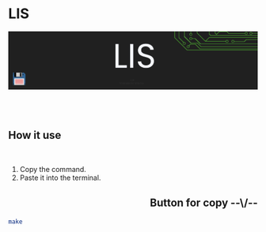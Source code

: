 # **LIS**

![header][Header]

<br>
<br>

## **How it use**

<br>

1) Copy the command.  
2) Paste it into the terminal.

<h2 align="right">Button for copy --\/--</h2>

``` bash
make
```

[Header]: ~for_readme/header.png
